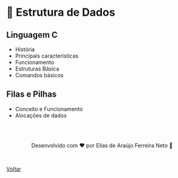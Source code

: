 # 🧩 Estrutura de Dados

## Linguagem C

- História
- Principais características
- Funcionamento
- Estruturas Básica
- Comandos básicos

## Filas e Pilhas

- Conceito e Funcionamento
- Alocações de dados

<br>
<br>

<p align="center"> Desenvolvido com ❤ por Elias de Araújo Ferreira Neto 👋 <p>

<br>

<a href="../../README.md">Voltar</a>
